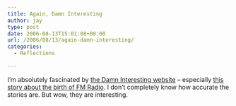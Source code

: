 ```yaml
---
title: Again, Damn Interesting
author: jay
type: post
date: 2006-08-13T15:01:08+00:00
url: /2006/08/13/again-damn-interesting/
categories:
  - Reflections

---
```

I’m absolutely fascinated by [the Damn Interesting website][1] &#8211; especially [this story about the birth of FM Radio][2]. I don’t completely know how accurate the stories are. But wow, they are interesting.

 [1]: http://www.damninteresting.com/
 [2]: http://www.damninteresting.com/?p=624